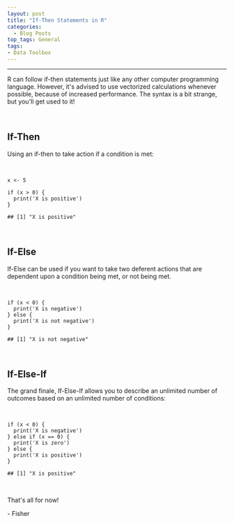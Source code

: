 ```yaml
---
layout: post
title: "If-Then Statements in R"
categories:
  - Blog Posts
top_tags: General
tags:
- Data Toolbox
---
```


<hr>

R can follow if-then statements just like any other computer programming language. However, it's advised to use vectorized calculations whenever possible, because of increased performance. The syntax is a bit strange, but you'll get used to it!

<br>

## If-Then

Using an if-then to take action if a condition is met: 

<br>

    x <- 5

    if (x > 0) {
      print('X is positive')
    }

    ## [1] "X is positive"

<br>

## If-Else

If-Else can be used if you want to take two deferent actions that are 
dependent upon a condition being met, or not being met. 

<br>

    if (x < 0) {
      print('X is negative')
    } else {
      print('X is not negative')
    }

    ## [1] "X is not negative"

<br>

## If-Else-If

The grand finale, If-Else-If allows you to describe an unlimited number of outcomes based on an unlimited number of conditions:

<br>

    if (x < 0) {
      print('X is negative')
    } else if (x == 0) {
      print('X is zero')
    } else {
      print('X is positive')
    }

    ## [1] "X is positive"

<br>

That's all for now!

\- Fisher

<br>
<br>

